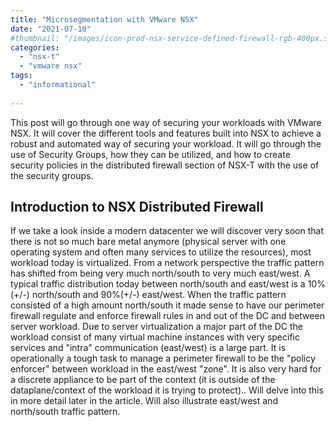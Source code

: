 ```yaml
---
title: "Microsegmentation with VMware NSX"
date: "2021-07-10"
#thumbnail: "/images/icon-prod-nsx-service-defined-firewall-rgb-400px.svg"
categories: 
  - "nsx-t"
  - "vmware nsx"
tags: 
  - "informational"
 
---
```


This post will go through one way of securing your workloads with VMware NSX. It will cover the different tools and features built into NSX to achieve a robust and automated way of securing your workload. It will go through the use of Security Groups, how they can be utilized, and how to create security policies in the distributed firewall section of NSX-T with the use of the security groups.

## Introduction to NSX Distributed Firewall

If we take a look inside a modern datacenter we will discover very soon that there is not so much bare metal anymore (physical server with one operating system and often many services to utilize the resources), most workload today is virtualized. From a network perspective the traffic pattern has shifted from being very much north/south to very much east/west. A typical traffic distribution today between north/south and east/west is a 10% (+/-) north/south and 90%(+/-) east/west. When the traffic pattern consisted of a high amount north/south it made sense to have our perimeter firewall regulate and enforce firewall rules in and out of the DC and between server workload. Due to server virtualization a major part of the DC the workload consist of many virtual machine instances with very specific services and "intra" communication (east/west) is a large part. It is operationally a tough task to manage a perimeter firewall to be the "policy enforcer" between workload in the east/west "zone". It is also very hard for a discrete appliance to be part of the context (it is outside of the dataplane/context of the workload it is trying to protect).. Will delve into this in more detail later in the article. Will also illustrate east/west and north/south traffic pattern.
